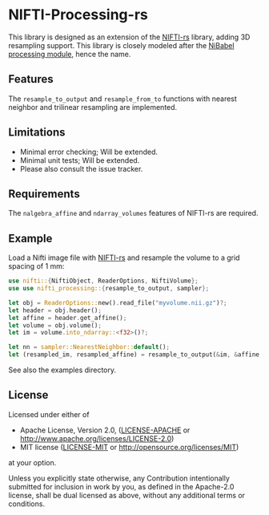 # NIFTI-Processing-rs
This library is designed as an extension of the [NIFTI-rs] library, adding 3D resampling support. This library is closely modeled after the [NiBabel] [processing module][NiBabel-processing], hence the name.


## Features
The `resample_to_output` and `resample_from_to` functions with nearest neighbor and trilinear resampling are implemented.


## Limitations
  - Minimal error checking; Will be extended.
  - Minimal unit tests; Will be extended.
  - Please also consult the issue tracker.


## Requirements
The `nalgebra_affine` and `ndarray_volumes` features of NIFTI-rs are required.


## Example
Load a Nifti image file with [NIFTI-rs] and resample the volume to a grid spacing of 1 mm:

```rust
use nifti::{NiftiObject, ReaderOptions, NiftiVolume};
use use nifti_processing::{resample_to_output, sampler};

let obj = ReaderOptions::new().read_file("myvolume.nii.gz")?;
let header = obj.header();
let affine = header.get_affine();
let volume = obj.volume();
let im = volume.into_ndarray::<f32>()?;

let nn = sampler::NearestNeighbor::default();
let (resampled_im, resampled_affine) = resample_to_output(&im, &affine, &[1.0,1.0,1.0], nn)
```

See also the examples directory.


## License
Licensed under either of

* Apache License, Version 2.0, ([LICENSE-APACHE](LICENSE-APACHE) or <http://www.apache.org/licenses/LICENSE-2.0>)
* MIT license ([LICENSE-MIT](LICENSE-MIT) or <http://opensource.org/licenses/MIT>)

at your option.

Unless you explicitly state otherwise, any Contribution intentionally submitted for inclusion in work by you, as defined in the Apache-2.0 license, shall be dual licensed as above, without any additional terms or conditions.



[NiBabel]: https://nipy.org/nibabel/
[NiBabel-processing]: https://nipy.org/nibabel/reference/nibabel.processing.html
[NIFTI-rs]: https://github.com/Enet4/nifti-rs
